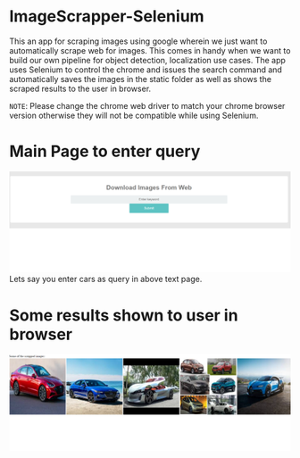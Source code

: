# ImageScrapper-Selenium

This an app for scraping images using google wherein we just want to automatically scrape web for images.  This comes in handy when we want to build our own pipeline for object detection, localization use cases. The app uses Selenium to control the chrome and issues the search command and automatically saves the images in the static folder as well as shows the scraped results to the user in browser.

`NOTE`: Please change the chrome web driver to match your chrome browser version otherwise they will not be compatible while using Selenium.

# Main Page to enter query
![Alt Text](https://github.com/Sachin-Bharadwaj/ImageScrapper-Selenium/blob/master/output/MainPage.jpg)
Lets say you enter cars as query in above text page.

# Some results shown to user in browser
![Alt Text](https://github.com/Sachin-Bharadwaj/ImageScrapper-Selenium/blob/master/output/ExampleOp.png)
